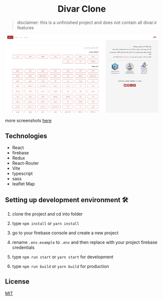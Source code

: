 <h1 align="center">Divar Clone</h1>

> disclaimer: this is a unfinished project and does not contain all divar.ir features

![App screenshot](./screenshots/main.png)

more screenshots [here](./screenshots)

## Technologies

- React
- firebase
- Redux
- React-Router
- Vite
- typescript
- sass
- leaflet Map

## Setting up development environment 🛠

1. clone the project and cd into folder

2. type `npm install` or `yarn install`

3. go to your firebase console and create a new project

4. rename `.env.example` to `.env` and then replace with your project firebase credentials

5. type `npm run start` or `yarn start` for development

6. type `npm run build` or `yarn build` for production

## License

[MIT](https://opensource.org/licenses/MIT)
